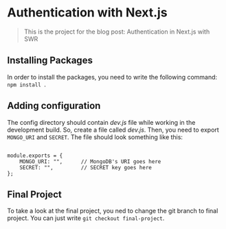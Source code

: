 # Authentication with Next.js

> This is the project for the blog post: Authentication in Next.js with SWR

## Installing Packages

In order to install the packages, you need to write the following command: <br />
`npm install `.

## Adding configuration

The config directory should contain _dev.js_ file while working in the development build. So, create a file called _dev.js_. Then, you need to export `MONGO_URI` and `SECRET`. The file should look something like this:

```

module.exports = {
    MONGO_URI: "",      // MongoDB's URI goes here
    SECRET: "",         // SECRET key goes here
};

```

## Final Project

To take a look at the final project, you ned to change the git branch to final project. You can just write `git checkout final-project`.
